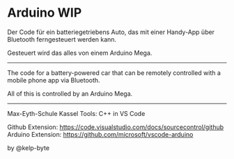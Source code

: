# Arduino WIP

Der Code für ein batteriegetriebens Auto, das mit einer Handy-App über Bluetooth ferngesteuert werden kann.

Gesteuert wird das alles von einem Arduino Mega.


<hr>
The code for a battery-powered car that can be remotely controlled with a mobile phone app via Bluetooth.

All of this is controlled by an Arduino Mega.

<hr>

Max-Eyth-Schule Kassel
Tools: C++ in VS Code

Github Extension: https://code.visualstudio.com/docs/sourcecontrol/github <br>
Arduino Extension: https://github.com/microsoft/vscode-arduino <br>

by @kelp-byte
